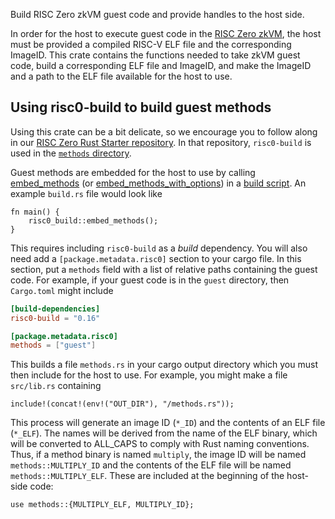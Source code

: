 
Build RISC Zero zkVM guest code and provide handles to the host side.

In order for the host to execute guest code in the [RISC Zero
zkVM](https://docs.rs/risc0-zkvm), the host must be provided a compiled RISC-V ELF file and
the corresponding ImageID. This crate
contains the functions needed to take zkVM guest code, build a corresponding
ELF file and ImageID, and make the ImageID and a path to the ELF file
available for the host to use.

## Using risc0-build to build guest methods

Using this crate can be a bit delicate, so we encourage you to follow along
in our [RISC Zero Rust Starter repository](https://github.com/risc0/risc0-rust-starter).
In that repository, `risc0-build` is used in the
[`methods` directory](https://github.com/risc0/risc0-rust-starter/tree/main/methods).

Guest methods are embedded for the host to use by calling [embed_methods](crate::embed_methods)
(or [embed_methods_with_options](crate::embed_methods_with_options)) in a [build script](https://doc.rust-lang.org/cargo/reference/build-scripts.html).
An example `build.rs` file would look like
```no_run
fn main() {
    risc0_build::embed_methods();
}
```

This requires including `risc0-build` as a _build_ dependency. You will also
need add a `[package.metadata.risc0]` section to your cargo file. In this
section, put a `methods` field with a list of relative paths containing the
guest code. For example, if your guest code is in the `guest` directory,
then `Cargo.toml` might include
```toml
[build-dependencies]
risc0-build = "0.16"

[package.metadata.risc0]
methods = ["guest"]
```

This builds a file `methods.rs` in your cargo output directory which you
must then include for the host to use. For example, you might make a file
`src/lib.rs` containing
```text
include!(concat!(env!("OUT_DIR"), "/methods.rs"));
```

This process will generate an image ID (`*_ID`) and the contents of an ELF
file (`*_ELF`). The names will be derived from the name of the ELF
binary, which will be converted to ALL_CAPS to comply with Rust naming
conventions. Thus, if a method binary is named `multiply`, the image ID
will be named `methods::MULTIPLY_ID` and the contents of the ELF file will
be named `methods::MULTIPLY_ELF`. These are included at the beginning
of the host-side code:
```text
use methods::{MULTIPLY_ELF, MULTIPLY_ID};
```
